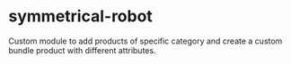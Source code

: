 # symmetrical-robot
Custom module to add products of specific category and create a custom bundle product with different attributes.
